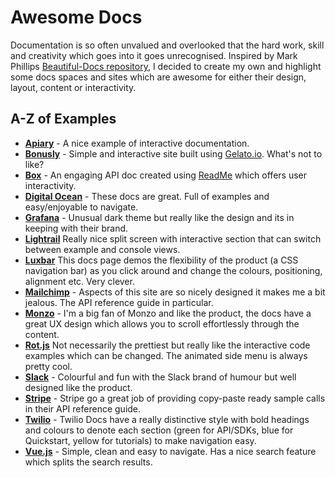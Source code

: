 # Awesome Docs
Documentation is so often unvalued and overlooked that the hard work, skill and creativity which goes into it goes unrecognised. Inspired by Mark Phillips [Beautiful-Docs repository](https://github.com/PharkMillups/beautiful-docs), I decided to create my own and highlight some docs spaces and sites which are awesome for either their design, layout, content or interactivity. 

## A-Z of Examples
* **[Apiary](https://help.apiary.io/tools/embed/)** - A nice example of interactive documentation.
* **[Bonusly](https://bonusly.gelato.io/docs/versions/353215342023018198)** - Simple and interactive site built using [Gelato.io](https://gelato). What's not to like?
* **[Box](https://developer.box.com/reference)** - An engaging API doc created using [ReadMe](https://readme.io) which offers user interactivity.
* **[Digital Ocean](https://developers.digitalocean.com/documentation/v2/#introduction)** - These docs are great. Full of examples and easy/enjoyable to navigate.
* **[Grafana](http://docs.grafana.org/)** - Unusual dark theme but really like the design and its in keeping with their brand.
* **[Lightrail](https://www.lightrail.com/docs/)** Really nice split screen with interactive section that can switch between example and console views.
* **[Luxbar](https://balzss.github.io/luxbar/)** This docs page demos the flexibility of the product (a CSS navigation bar) as you click around and change the colours, positioning, alignment etc. Very clever.
* **[Mailchimp](http://developer.mailchimp.com/documentation/mailchimp/reference/overview/)** - Aspects of this site are so nicely designed it makes me a bit jealous. The API reference guide in particular.
* **[Monzo](https://monzo.com/docs)** - I'm a big fan of Monzo and like the product, the docs have a great UX design which allows you to scroll effortlessly through the content.
* **[Rot.js](http://ondras.github.io/rot.js/manual/)** Not necessarily the prettiest but really like the interactive code examples which can be changed. The animated side menu is always pretty cool.
* **[Slack](https://api.slack.com/)** - Colourful and fun with the Slack brand of humour but well designed like the product.
* **[Stripe](https://stripe.com/docs/api#intro)** - Stripe go a great job of providing copy-paste ready sample calls in their API reference guide.
* **[Twilio](https://www.twilio.com/docs/)** - Twilio Docs have a really distinctive style with bold headings and colours to denote each section (green for API/SDKs, blue for Quickstart, yellow for tutorials) to make navigation easy. 
* **[Vue.js](https://vuejs.org/v2/guide/index.html)** - Simple, clean and easy to navigate. Has a nice search feature which splits the search results.
